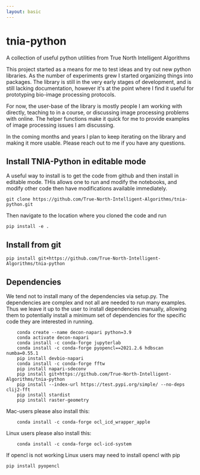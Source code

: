 ```yaml
---
layout: basic
---
```


# tnia-python

A collection of useful python utilities from True North Intelligent Algorithms

This project started as a means for me to test ideas and try out new python libraries.  As the number of experiments grew I started organizing things into packages.  The library is still in the very early stages of development, and is still lacking documentation, however it's at the point where I find it useful for prototyping bio-image processing protocols. 

For now, the user-base of the library is mostly people I am working with directly, teaching to in a course, or discussing image processing problems with online.  The helper functions make it quick for me to provide examples of image processing issues I am discussing. 

In the coming months and years I plan to keep iterating on the library and making it more usable.  Please reach out to me if you have any questions. 

## Install TNIA-Python in editable mode

A useful way to install is to get the code from github and then install in editable mode.  THis allows one to run and modify the notebooks, and modify other code then have modifications available immediately. 

```
git clone https://github.com/True-North-Intelligent-Algorithms/tnia-python.git
```

Then navigate to the location where you cloned the code and run 

```
pip install -e .
```

## Install from git

```
pip install git+https://github.com/True-North-Intelligent-Algorithms/tnia-python
```

## Dependencies  

We tend not to install many of the dependencies via setup.py.  The dependencies are complex and not all are needed to run many examples.  Thus we leave it up to the user to install dependencies manually, allowing them to potentially install a minimum set of dependencies for the specific code they are interested in running.

```
    conda create --name decon-napari python=3.9
    conda activate decon-napari
    conda install -c conda-forge jupyterlab
    conda install -c conda-forge pyopencl==2021.2.6 hdbscan numba=0.55.1
    pip install devbio-napari
    conda install -c conda-forge fftw
    pip install napari-sdeconv
    pip install git+https://github.com/True-North-Intelligent-Algorithms/tnia-python
    pip install --index-url https://test.pypi.org/simple/ --no-deps clij2-fft
    pip install stardist
    pip install raster-geometry
```

Mac-users please also install this:

```
    conda install -c conda-forge ocl_icd_wrapper_apple
```

Linux users please also install this:

```
    conda install -c conda-forge ocl-icd-system
```

If opencl is not working Linux users may need to install opencl with pip

```
pip install pyopencl
```
